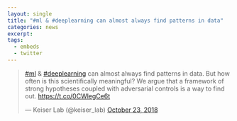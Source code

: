 ```yaml
---
layout: single
title: "#ml & #deeplearning can almost always find patterns in data"
categories: news
excerpt:
tags:
  - embeds
  - twitter
---
```


<blockquote class="twitter-tweet" data-lang="en"><p lang="en" dir="ltr"><a href="https://twitter.com/hashtag/ml?src=hash&amp;ref_src=twsrc%5Etfw">#ml</a> &amp; <a href="https://twitter.com/hashtag/deeplearning?src=hash&amp;ref_src=twsrc%5Etfw">#deeplearning</a> can almost always find patterns in data. But how often is this scientifically meaningful? We argue that a framework of strong hypotheses coupled with adversarial controls is a way to find out. <a href="https://t.co/0CWlegCe6t">https://t.co/0CWlegCe6t</a></p>&mdash; Keiser Lab (@keiser_lab) <a href="https://twitter.com/keiser_lab/status/1054804856106438657?ref_src=twsrc%5Etfw">October 23, 2018</a></blockquote>
<script async src="https://platform.twitter.com/widgets.js" charset="utf-8"></script>